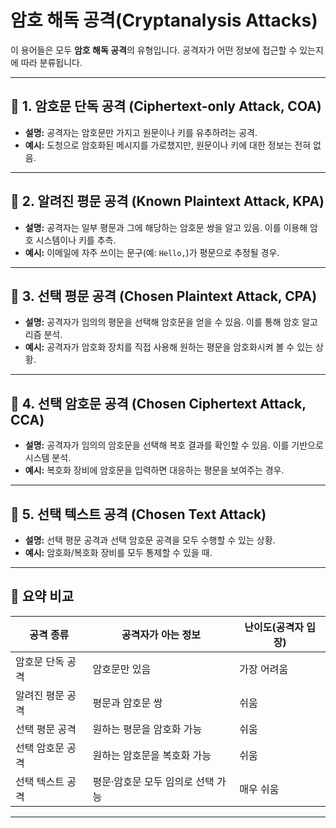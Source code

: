 # 암호 해독 공격(Cryptanalysis Attacks)

이 용어들은 모두 **암호 해독 공격**의 유형입니다. 공격자가 어떤 정보에 접근할 수 있는지에 따라 분류됩니다.

---

## 🔐 1. 암호문 단독 공격 (Ciphertext-only Attack, COA)
- **설명:** 공격자는 암호문만 가지고 원문이나 키를 유추하려는 공격.
- **예시:** 도청으로 암호화된 메시지를 가로챘지만, 원문이나 키에 대한 정보는 전혀 없음.

---

## 🔐 2. 알려진 평문 공격 (Known Plaintext Attack, KPA)
- **설명:** 공격자는 일부 평문과 그에 해당하는 암호문 쌍을 알고 있음. 이를 이용해 암호 시스템이나 키를 추측.
- **예시:** 이메일에 자주 쓰이는 문구(예: `Hello,`)가 평문으로 추정될 경우.

---

## 🔐 3. 선택 평문 공격 (Chosen Plaintext Attack, CPA)
- **설명:** 공격자가 임의의 평문을 선택해 암호문을 얻을 수 있음. 이를 통해 암호 알고리즘 분석.
- **예시:** 공격자가 암호화 장치를 직접 사용해 원하는 평문을 암호화시켜 볼 수 있는 상황.

---

## 🔐 4. 선택 암호문 공격 (Chosen Ciphertext Attack, CCA)
- **설명:** 공격자가 임의의 암호문을 선택해 복호 결과를 확인할 수 있음. 이를 기반으로 시스템 분석.
- **예시:** 복호화 장비에 암호문을 입력하면 대응하는 평문을 보여주는 경우.

---

## 🔐 5. 선택 텍스트 공격 (Chosen Text Attack)
- **설명:** 선택 평문 공격과 선택 암호문 공격을 모두 수행할 수 있는 상황.
- **예시:** 암호화/복호화 장비를 모두 통제할 수 있을 때.

---

## 📌 요약 비교

| 공격 종류 | 공격자가 아는 정보 | 난이도(공격자 입장) |
|-----------|------------------|-----------------|
| 암호문 단독 공격 | 암호문만 있음 | 가장 어려움 |
| 알려진 평문 공격 | 평문과 암호문 쌍 | 쉬움 |
| 선택 평문 공격 | 원하는 평문을 암호화 가능 | 쉬움 |
| 선택 암호문 공격 | 원하는 암호문을 복호화 가능 | 쉬움 |
| 선택 텍스트 공격 | 평문·암호문 모두 임의로 선택 가능 | 매우 쉬움 |

---

